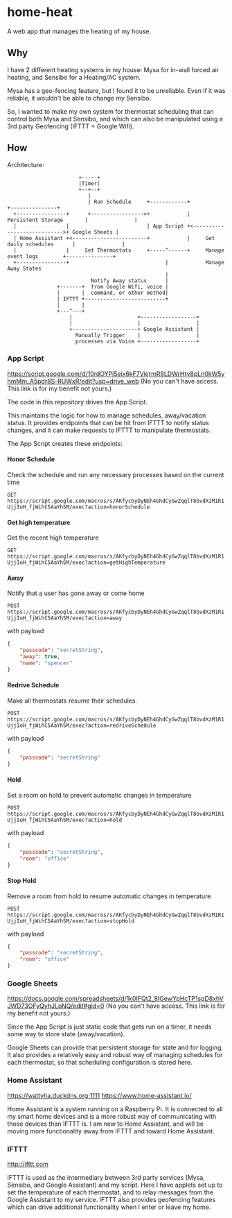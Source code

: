 # home-heat
A web app that manages the heating of my house.

## Why

I have 2 different heating systems in my house: Mysa for in-wall forced air heating, and Sensibo for a Heating/AC system.

Mysa has a geo-fencing feature, but I found it to be unreliable. Even if it was reliable, it wouldn't be able to change my Sensibo.

So, I wanted to make my own system for thermostat scheduling that can control both Mysa and Sensibo, and which can also be manipulated using a 3rd party Geofencing (IFTTT + Google Wifi).

## How

Architecture:
```
                       +-----+
                       |Timer|
                       +--+--+
                          |
                          | Run Schedule     +------------+                              +---------------+
  +----------------+      +----------------->+            |     Persistent Storage       |               |
  |                |                         | App Script +<---------------------------->+ Google Sheets |
  | Home Assistant +<------------------------+            |     Get daily schedules      |               |
  |                |     Set Thermostats     +-----^------+     Manage event logs        +---------------+
  +----------------+                               |            Manage Away States
                                                   |
                           Notify Away status      |
                +-------+  from Google Wifi, voice |
                |       |  command, or other method|
                | IFTTT +--------------------------+
                |       |
                +---^---+
                    |                     +------------------+
                    |                     |                  |
                    +---------------------+ Google Assistant |
                      Manually Trigger    |                  |
                      processes via Voice +------------------+

```

### App Script
https://script.google.com/d/10rdOYPj5eix6kF7VkjrmR8LDWrHty8pLn0kW5yhmMm_A5pdr8S-RUWxR/edit?usp=drive_web (No you can't have access. This link is for my benefit not yours.)

The code in this repository drives the App Script.

This maintains the logic for how to manage schedules, away/vacation status. It provides endpoints that can be hit from IFTTT to notify status changes, and it can make requests to IFTTT to manipulate thermostats.

The App Script creates these endpoints:

#### Honor Schedule
Check the schedule and run any necessary processes based on the current time

`GET https://script.google.com/macros/s/AKfycbyDyNEh4GhdCyGwZqqlT8bvdXzM1R1UjjIoH_fjWihC5AaYhSM/exec?action=honorSchedule`

#### Get high temperature
Get the recent high temperature

`GET https://script.google.com/macros/s/AKfycbyDyNEh4GhdCyGwZqqlT8bvdXzM1R1UjjIoH_fjWihC5AaYhSM/exec?action=getHighTemperature`


#### Away
Notify that a user has gone away or come home

`POST https://script.google.com/macros/s/AKfycbyDyNEh4GhdCyGwZqqlT8bvdXzM1R1UjjIoH_fjWihC5AaYhSM/exec?action=away`

with payload
```json
{
    "passcode": "secretString",
    "away": true,
    "name": "spencer"
}
```

#### Redrive Schedule
Make all thermostats resume their schedules.

`POST https://script.google.com/macros/s/AKfycbyDyNEh4GhdCyGwZqqlT8bvdXzM1R1UjjIoH_fjWihC5AaYhSM/exec?action=redriveSchedule`

with payload
```json
{
    "passcode": "secretString"
}
```

#### Hold
Set a room on hold to prevent automatic changes in temperature

`POST https://script.google.com/macros/s/AKfycbyDyNEh4GhdCyGwZqqlT8bvdXzM1R1UjjIoH_fjWihC5AaYhSM/exec?action=hold`

with payload
```json
{
    "passcode": "secretString",
    "room": "office"
}
```

#### Stop Hold
Remove a room from hold to resume automatic changes in temperature

`POST https://script.google.com/macros/s/AKfycbyDyNEh4GhdCyGwZqqlT8bvdXzM1R1UjjIoH_fjWihC5AaYhSM/exec?action=stopHold`

with payload
```json
{
    "passcode": "secretString",
    "room": "office"
}
```

### Google Sheets
https://docs.google.com/spreadsheets/d/1k0IFQt2_8IGewYpHcTP1sgD8xhVJWD73OFyQyhJLoNQ/edit#gid=0 (No you can't have access. This link is for my benefit not yours.)

Since the App Script is just static code that gets run on a timer, it needs some way to store state (away/vacation).

Google Sheets can provide that persistent storage for state and for logging. It also provides a relatively easy and robust way of managing schedules for each thermostat, so that scheduling configuration is stored here.

### Home Assistant
https://wattyha.duckdns.org:1111
https://www.home-assistant.io/

Home Assistant is a system running on a Raspberry Pi. It is connected to all my smart home devices and is a more robust way of communicating with those devices than IFTTT is. I am new to Home Assistant, and will be moving more functionality away from IFTTT and toward Home Assistant.

### IFTTT
http://ifttt.com

IFTTT is used as the intermediary between 3rd party services (Mysa, Sensibo, and Google Assistant) and my script. Here I have applets set up to set the temperature of each thermostat, and to relay messages from the Google Assistant to my service. IFTTT also provides geofencing features which can drive additional functionality when I enter or leave my home.
